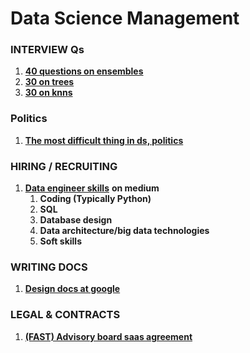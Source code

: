 # Data Science Management

### **INTERVIEW Qs**

1. [**40 questions on ensembles**](https://www.analyticsvidhya.com/blog/2017/02/40-questions-to-ask-a-data-scientist-on-ensemble-modeling-techniques-skilltest-solution/?utm_source=facebook.com&utm_medium=social)
2. [**30 on trees**](https://www.analyticsvidhya.com/blog/2017/09/30-questions-test-tree-based-models/?utm_source=facebook.com&utm_medium=social)
3. [**30 on knns**](https://www.analyticsvidhya.com/blog/2017/09/30-questions-test-k-nearest-neighbors-algorithm/?utm_source=facebook.com&utm_medium=social&fbclid=IwAR0JgeXKfyLGndL2_eMX7R6HLVY9la97V6QMIYb_4LnG56N-x1Oe5DsdhqE)

### **Politics**

1. [**The most difficult thing in ds, politics**](https://towardsdatascience.com/the-most-difficult-thing-in-data-science-politics-ca6dd781da56)

### **HIRING / RECRUITING**

1. [**Data engineer skills**](https://medium.com/@m_mcclarty/data-engineering-interview-guide-7a14d10887dd) **on medium**
   1. **Coding \(Typically Python\)**
   2. **SQL**
   3. **Database design**
   4. **Data architecture/big data technologies**
   5. **Soft skills**

### **WRITING DOCS**

1. [**Design docs at google**](https://www.industrialempathy.com/posts/design-docs-at-google/)

### **LEGAL & CONTRACTS**

1. [**\(FAST\) Advisory board saas agreement**](https://fi.co/fast)

### 

